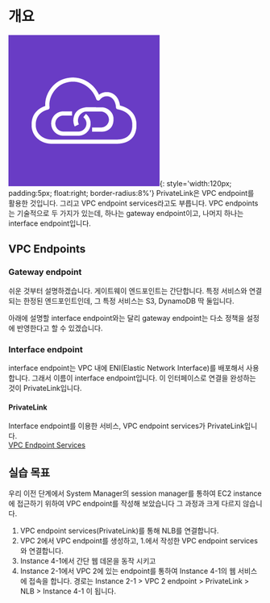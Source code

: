 # 개요

![PrivateLink ICON](../../images/networking/privatelink/privatelink-icon.png){: style='width:120px; padding:5px; float:right; border-radius:8%'}
PrivateLink은 VPC endpoint를 활용한 것입니다.
그리고 VPC endpoint services라고도 부릅니다.
VPC endpoints는 기술적으로 두 가지가 있는데,
하나는 gateway endpoint이고,
나머지 하나는 interface endpoint입니다.

## VPC Endpoints

### Gateway endpoint

쉬운 것부터 설명하겠습니다. 게이트웨이 엔드포인트는 간단합니다.
특정 서비스와 연결되는 한정된 엔드포인트인데, 그 특정 서비스는
S3, DynamoDB 딱 둘입니다.

아래에 설명할 interface endpoint와는 달리 gateway endpoint는
다소 정책을 설정에 반영한다고 할 수 있겠습니다.

### Interface endpoint

interface endpoint는 VPC 내에 ENI(Elastic Network Interface)를
배포해서 사용합니다. 그래서 이름이 interface endpoint입니다.
이 인터페이스로 연결을 완성하는 것이 PrivateLink입니다.

#### PrivateLink

Interface endpoint를 이용한 서비스, VPC endpoint services가 PrivateLink입니다.  
[VPC Endpoint Services](https://docs.aws.amazon.com/ko_kr/vpc/latest/userguide/endpoint-service.html)

## 실습 목표

우리 이전 단계에서 System Manager의 session manager를 통하여 EC2 instance에
접근하기 위하여 VPC endpoint를 작성해 보았습니다 그 과정과 크게 다르지 않습니다.

1. VPC endpoint services(PrivateLink)를 통해 NLB를 연결합니다.
1. VPC 2에서 VPC endpoint를 생성하고, 1.에서 작성한 VPC endpoint services와 연결합니다.
1. Instance 4-1에서 간단 웹 데몬을 동작 시키고
1. Instance 2-1에서 VPC 2에 있는 endpoint를 통하여 Instance 4-1의 웹 서비스에 접속을 합니다.
   경로는 Instance 2-1 > VPC 2 endpoint > PrivateLink > NLB > Instance 4-1
   이 됩니다.

